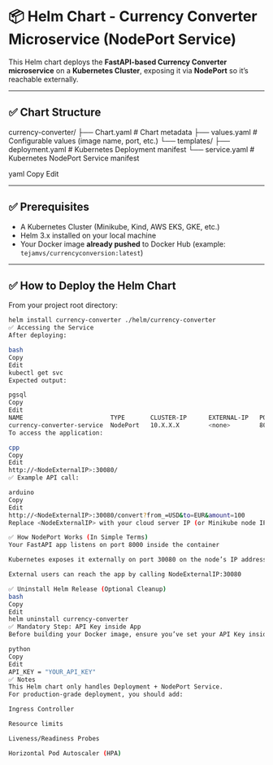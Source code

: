 # 📦 Helm Chart - Currency Converter Microservice (NodePort Service)

This Helm chart deploys the **FastAPI-based Currency Converter microservice** on a **Kubernetes Cluster**, exposing it via **NodePort** so it’s reachable externally.

---

## ✅ Chart Structure

currency-converter/
├── Chart.yaml # Chart metadata
├── values.yaml # Configurable values (image name, port, etc.)
└── templates/
├── deployment.yaml # Kubernetes Deployment manifest
└── service.yaml # Kubernetes NodePort Service manifest

yaml
Copy
Edit

---

## ✅ Prerequisites

- A Kubernetes Cluster (Minikube, Kind, AWS EKS, GKE, etc.)
- Helm 3.x installed on your local machine
- Your Docker image **already pushed** to Docker Hub (example: `tejamvs/currencyconversion:latest`)

---

## ✅ How to Deploy the Helm Chart

From your project root directory:

```bash
helm install currency-converter ./helm/currency-converter
✅ Accessing the Service
After deploying:

bash
Copy
Edit
kubectl get svc
Expected output:

pgsql
Copy
Edit
NAME                        TYPE       CLUSTER-IP      EXTERNAL-IP   PORT(S)          AGE
currency-converter-service  NodePort   10.X.X.X        <none>        8000:30080/TCP   1m
To access the application:

cpp
Copy
Edit
http://<NodeExternalIP>:30080/
✅ Example API call:

arduino
Copy
Edit
http://<NodeExternalIP>:30080/convert?from_=USD&to=EUR&amount=100
Replace <NodeExternalIP> with your cloud server IP (or Minikube node IP)

✅ How NodePort Works (In Simple Terms)
Your FastAPI app listens on port 8000 inside the container

Kubernetes exposes it externally on port 30080 on the node’s IP address

External users can reach the app by calling NodeExternalIP:30080

✅ Uninstall Helm Release (Optional Cleanup)
bash
Copy
Edit
helm uninstall currency-converter
✅ Mandatory Step: API Key inside App
Before building your Docker image, ensure you’ve set your API Key inside app/main.py like this:

python
Copy
Edit
API_KEY = "YOUR_API_KEY"
✅ Notes
This Helm chart only handles Deployment + NodePort Service.
For production-grade deployment, you should add:

Ingress Controller

Resource limits

Liveness/Readiness Probes

Horizontal Pod Autoscaler (HPA)
